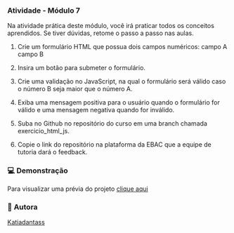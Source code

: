 ### **Atividade - Módulo 7** ###

Na atividade prática deste módulo, você irá praticar todos os conceitos aprendidos. Se tiver dúvidas, retome o passo a passo nas aulas.

1) Crie um formulário HTML que possua dois campos numéricos:
campo A
campo B

2) Insira um botão para submeter o formulário.

3) Crie uma validação no JavaScript, na qual o formulário será válido caso o número B seja maior que o número A.

4) Exiba uma mensagem positiva para o usuário quando o formulário for válido e uma mensagem negativa quando for inválido.

5) Suba no Github no repositório do curso em uma branch chamada exercicio_html_js.

6) Copie o link do repositório na plataforma da EBAC que a equipe de tutoria dará o feedback.

### 💻 **Demonstração** ###

Para visualizar uma prévia do projeto [clique aqui](https://validador-numerico.vercel.app/)

### 🙋 **Autora** ###

[Katiadantass](https://github.com/Katiadantass)


